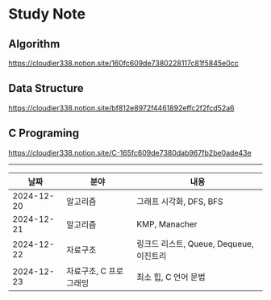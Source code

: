 # Study Note

## Algorithm
https://cloudier338.notion.site/160fc609de7380228117c81f5845e0cc

## Data Structure
https://cloudier338.notion.site/bf812e8972f4461892effc2f2fcd52a6

## C Programing
https://cloudier338.notion.site/C-165fc609de7380dab967fb2be0ade43e

---

| 날짜 | 분야 | 내용 |
|------|-----|------|
|2024-12-20|알고리즘|그래프 시각화, DFS, BFS|
|2024-12-21|알고리즘|KMP, Manacher|
|2024-12-22|자료구조|링크드 리스트, Queue, Dequeue, 이진트리|
|2024-12-23|자료구조, C 프로그래밍|최소 힙, C 언어 문법|